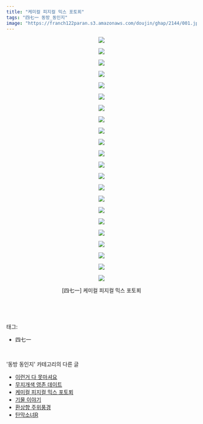 ```yaml
---
title: "케미컬 피지컬 믹스 포토푀"
tags: "四七一 동방_동인지"
image: "https://franch122paran.s3.amazonaws.com/doujin/ghap/2144/001.jpg"
---
```

<div class="article">
<p style="text-align: center; clear: none; float: none;"><img src="{{ site.imgserver7 }}/ghap/2144/001.jpg"/></p>
<p style="text-align: center; clear: none; float: none;"><img src="{{ site.imgserver7 }}/ghap/2144/002.jpg"/></p>
<p style="text-align: center; clear: none; float: none;"><img src="{{ site.imgserver7 }}/ghap/2144/003.jpg"/></p>
<p style="text-align: center; clear: none; float: none;"><img src="{{ site.imgserver7 }}/ghap/2144/004.jpg"/></p>
<p style="text-align: center; clear: none; float: none;"><img src="{{ site.imgserver7 }}/ghap/2144/005.jpg"/></p>
<p style="text-align: center; clear: none; float: none;"><img src="{{ site.imgserver7 }}/ghap/2144/006.jpg"/></p>
<p style="text-align: center; clear: none; float: none;"><img src="{{ site.imgserver7 }}/ghap/2144/007.jpg"/></p>
<p style="text-align: center; clear: none; float: none;"><img src="{{ site.imgserver7 }}/ghap/2144/008.jpg"/></p>
<p style="text-align: center; clear: none; float: none;"><img src="{{ site.imgserver7 }}/ghap/2144/009.jpg"/></p>
<p style="text-align: center; clear: none; float: none;"><img src="{{ site.imgserver7 }}/ghap/2144/010.jpg"/></p>
<p style="text-align: center; clear: none; float: none;"><img src="{{ site.imgserver7 }}/ghap/2144/011.jpg"/></p>
<p style="text-align: center; clear: none; float: none;"><img src="{{ site.imgserver7 }}/ghap/2144/012.jpg"/></p>
<p style="text-align: center; clear: none; float: none;"><img src="{{ site.imgserver7 }}/ghap/2144/013.jpg"/></p>
<p style="text-align: center; clear: none; float: none;"><img src="{{ site.imgserver7 }}/ghap/2144/014.jpg"/></p>
<p style="text-align: center; clear: none; float: none;"><img src="{{ site.imgserver7 }}/ghap/2144/015.jpg"/></p>
<p style="text-align: center; clear: none; float: none;"><img src="{{ site.imgserver7 }}/ghap/2144/016.jpg"/></p>
<p style="text-align: center; clear: none; float: none;"><img src="{{ site.imgserver7 }}/ghap/2144/017.jpg"/></p>
<p style="text-align: center; clear: none; float: none;"><img src="{{ site.imgserver7 }}/ghap/2144/018.jpg"/></p>
<p style="text-align: center; clear: none; float: none;"><img src="{{ site.imgserver7 }}/ghap/2144/019.jpg"/></p>
<p style="text-align: center; clear: none; float: none;"><img src="{{ site.imgserver7 }}/ghap/2144/020.jpg"/></p>
<p style="text-align: center; clear: none; float: none;"><img src="{{ site.imgserver7 }}/ghap/2144/021.jpg"/></p>
<p style="text-align: center; clear: none; float: none;"><img src="{{ site.imgserver7 }}/ghap/2144/022.jpg"/></p>
<p style="text-align: center; clear: none; float: none;">[四七一] 케미컬 피지컬 믹스 포토푀</p>
<p><br/></p>
</div><br/>
<div class="tagTrail">
<p>태그: </p>
<ul>
<li>四七一</li>
</ul>
</div><br/>
<div class="another">
<p>'동방 동인지' 카테고리의 다른 글</p>
<ul>
<li><a href="/ghap_2146">이런거 다 못마셔요</a></li>
<li><a href="/ghap_2145">무지개색 영존 데이트</a></li>
<li><a href="/ghap_2144">케미컬 피지컬 믹스 포토푀</a></li>
<li><a href="/ghap_2142">기물 이야기</a></li>
<li><a href="/ghap_2141">환상향 주위풍경</a></li>
<li><a href="/ghap_2140">탄막소녀R</a></li>
</ul>
</div><br/>
<div class="cb_module cb_fluid">
<div class="cb_wrt cb_profile">
</div><!-- commentList close -->
</div><br/>
